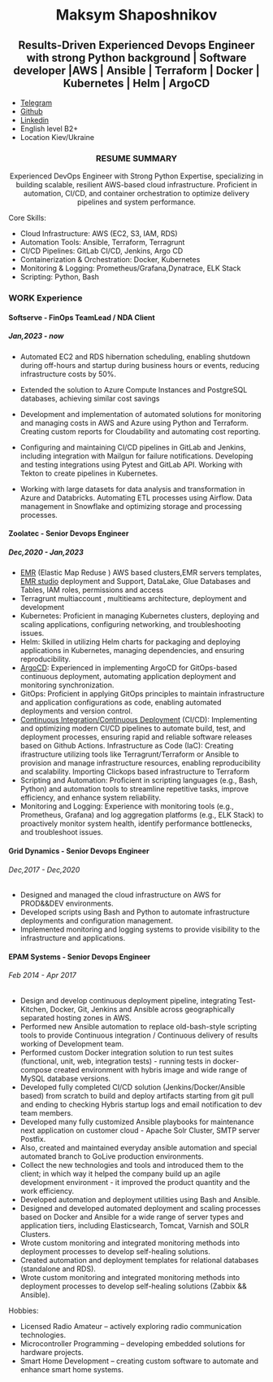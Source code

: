 <div align="center">

# Maksym Shaposhnikov


## Results-Driven Experienced Devops Engineer with strong Python background | Software developer |AWS | Ansible | Terraform | Docker | Kubernetes | Helm | ArgoCD
</div>

* [Telegram](https://t.me/shaposhnikoff)
* [Github](https://gist.github.com/shaposhnikoff)
* [Linkedin](https://www.linkedin.com/in/shaposhnikovmaksym/)
* English level B2+
* Location Kiev/Ukraine

<div align="center">

### RESUME SUMMARY

Experienced DevOps Engineer with Strong Python Expertise, specializing in building scalable, resilient AWS-based cloud infrastructure. Proficient in automation, CI/CD, and container orchestration to optimize delivery pipelines and system performance.
</div>

Core Skills:

* Cloud Infrastructure: AWS (EC2, S3, IAM, RDS)
* Automation Tools: Ansible, Terraform, Terragrunt
* CI/CD Pipelines: GitLab CI/CD, Jenkins, Argo CD
* Containerization & Orchestration: Docker, Kubernetes
* Monitoring & Logging: Prometheus/Grafana,Dynatrace, ELK Stack
* Scripting: Python, Bash  


### WORK Experience

#### Softserve - FinOps TeamLead / NDA Client 
##### Jan,2023 - now


* Automated EC2 and RDS hibernation scheduling, enabling shutdown during off-hours and startup during business hours or events, reducing infrastructure costs by 50%.

* Extended the solution to Azure Compute Instances and PostgreSQL databases, achieving similar cost savings

* Development and implementation of automated solutions for monitoring and managing costs in AWS and Azure using Python and Terraform. Creating custom reports for Cloudability and automating cost reporting.

* Configuring and maintaining CI/CD pipelines in GitLab and Jenkins, including integration with Mailgun for failure notifications. Developing and testing integrations using Pytest and GitLab API. Working with Tekton to create pipelines in Kubernetes.

* Working with large datasets for data analysis and transformation in Azure and Databricks. Automating ETL processes using Airflow. Data management in Snowflake and optimizing storage and processing processes.

#### Zoolatec - Senior Devops Engineer
##### Dec,2020 - Jan,2023

  * [EMR](https://aws.amazon.com/emr/) (Elastic Map Reduse ) AWS based clusters,EMR servers templates, [EMR studio](https://aws.amazon.com/emr/features/studio/) deployment and Support, DataLake, Glue Databases and Tables, IAM roles, permissions and access
  * Terragrunt multiaccount , multitieams architecture, deployment and development
  * Kubernetes: Proficient in managing Kubernetes clusters, deploying and scaling applications, configuring networking, and troubleshooting issues.
  * Helm: Skilled in utilizing Helm charts for packaging and deploying applications in Kubernetes, managing dependencies, and ensuring reproducibility.
  * [ArgoCD](https://argo-cd.readthedocs.io/en/stable/): Experienced in implementing ArgoCD for GitOps-based continuous deployment, automating application deployment and monitoring synchronization.
  * GitOps: Proficient in applying GitOps principles to maintain infrastructure and application configurations as code, enabling automated deployments and version control.
  * [Continuous Integration/Continuous Deployment](https://www.redhat.com/en/topics/devops/what-is-ci-cd) (CI/CD): Implementing and optimizing modern CI/CD pipelines to automate build, test, and deployment processes, ensuring rapid and reliable software releases based on Github Actions.
    Infrastructure as Code (IaC): Creating ifrastructure utilizing tools like Terragrunt/Terraform or Ansible to provision and manage infrastructure resources, enabling reproducibility and scalability. Importing Clickops based infrastructure to Terraform 
  * Scripting and Automation: Proficient in scripting languages (e.g., Bash, Python) and automation tools to streamline repetitive tasks, improve efficiency, and enhance system reliability.
  * Monitoring and Logging: Experience with monitoring tools (e.g., Prometheus, Grafana) and log aggregation platforms (e.g., ELK Stack) to proactively monitor system health, identify performance bottlenecks, and troubleshoot issues.
 


#### Grid Dynamics - Senior Devops Engineer
######  Dec,2017 - Dec,2020

  * Designed and managed the cloud infrastructure on AWS for PROD&&DEV environments.
  * Developed scripts using Bash and Python to automate infrastructure deployments and configuration management.
  * Implemented monitoring and logging systems to provide visibility to the infrastructure and applications.



#### EPAM Systems - Senior Devops Engineer
######  Feb 2014 - Apr 2017 


  * Design and develop continuous deployment pipeline, integrating Test-Kitchen, Docker, Git, Jenkins and Ansible across geographically separated hosting zones in AWS.
  * Performed new Ansible automation to replace old-bash-style scripting tools to provide Continuous integration / Continuous delivery of results working of Development team.
  * Performed custom Docker integration solution to run test suites (functional, unit, web, integration tests) - running tests in docker-compose created environment with hybris image and wide range of MySQL database versions.
  * Developed fully completed CI/CD solution (Jenkins/Docker/Ansible based) from scratch to build and deploy artifacts starting from git pull and ending to checking Hybris startup logs and email notification to dev team members.
  * Developed many fully customized Ansible playbooks for maintenance next application on customer cloud - Apache Solr Cluster, SMTP server Postfix.
  * Also, created and maintained everyday ansible automation and special automated branch to GoLive production environments.
  * Collect the new technologies and tools and introduced them to the client; in which way it helped the company build up an agile development environment - it improved the product quantity and the work efficiency.
  * Developed automation and deployment utilities using Bash and Ansible.
  * Designed and developed automated deployment and scaling processes based on Docker and Ansible for a wide range of server types and application tiers, including Elasticsearch, Tomcat, Varnish and SOLR Clusters.
  * Wrote custom monitoring and integrated monitoring methods into deployment processes to develop self-healing solutions.
  * Created automation and deployment templates for relational databases (standalone and RDS).
  * Wrote custom monitoring and integrated monitoring methods into deployment processes to develop self-healing solutions (Zabbix && Ansible).


Hobbies:

* Licensed Radio Amateur – actively exploring radio communication technologies.
* Microcontroller Programming – developing embedded solutions for hardware projects.
* Smart Home Development – creating custom software to automate and enhance smart home systems.


